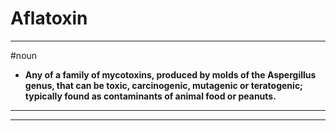 # Aflatoxin
---
#noun
- **Any of a family of mycotoxins, produced by molds of the Aspergillus genus, that can be toxic, carcinogenic, mutagenic or teratogenic; typically found as contaminants of animal food or peanuts.**
---
---
